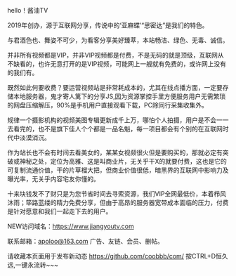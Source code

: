 hello！酱油TV

2019年创办，源于互联网分享，传说中的‘亚麻蝶’“思密达”是我们的特色。

与君酒色也、舞姿不可少，为看客分享美好臻萃，本站畅洁、绿色、无毒、诚信。 

并非所有视频都是VIP，并非VIP视频都是付费，不是无码的就是顶级，互联网从不缺看的，也许无意打开的是VIP视频，可能网上一艘就有免费的，或许网上没有的我们有。

既然如此何要收费？要运营视频站是非常耗成本的，尤其在线点播方面，一定要存储本地服务器，鬼才寄人篱下的分享JS,因为资源掌控手里方便服务用户无需繁琐的网盘压缩解压，90%是手机用户直接观看下载，PC除同行采集收集外。

规律一个摄影机构的视频美图专辑更新成千上万，哪怕个人拍摄，用户是不会一一去看完的，也不是旗下佳人个个都是一品名魁，每一项目都会有个别的在互联网时代中淡漠消沉。

作为站长也不会有时间去看美女的，某某女视频很火但是要购买的，那就必定有突破或神秘之处，定位为高雅、这是叫商业片，无关乎干X的就要付费，这也是它的可复制流通价值，干的片草榴大把，但商业价值很低，暗黑界的互联网中影响力及曝光率，无关乎内容宅友你懂的。

十来块钱发不了财只是为您节省时间去寻索资源，我们VIP全网最低价，本着栉风沐雨；筚路蓝缕的精力免费分享，但由于高昂的服务器宽带成本面临的压力，付费是针对愿意和我们一起走下去的用户。

NEW访问域名：https://www.jiangyoutv.com

联系邮箱：apoloo@163.com 广告、友链、会员、删帖。

请收藏本页面用于发布新动态 https://github.com/coobbb/com/ 按CTRL+D恒久远,一键永流转~~~ 
                                                                                     
